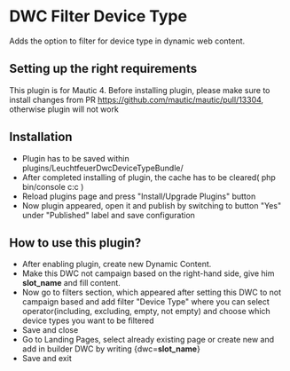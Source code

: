 # DWC Filter Device Type
Adds the option to filter for device type in dynamic web content.

## Setting up the right requirements 
This plugin is for Mautic 4.
Before installing plugin, please make sure to install changes from PR https://github.com/mautic/mautic/pull/13304, otherwise plugin will not work

## Installation
- Plugin has to be saved within plugins/LeuchtfeuerDwcDeviceTypeBundle/
- After completed installing of plugin, the cache has to be cleared( php bin/console c:c )
- Reload plugins page and press "Install/Upgrade Plugins" button
- Now plugin appeared, open it and publish by switching to button "Yes" under "Published" label and save configuration

## How to use this plugin?
- After enabling plugin, create new Dynamic Content. 
- Make this DWC not campaign based on the right-hand side, give him **slot_name** and fill content. 
- Now go to filters section, which appeared after setting this DWC to not campaign based and add filter "Device Type" where you can select operator(including, excluding, empty, not empty) and choose which device types you want to be filtered
- Save and close
- Go to Landing Pages, select already existing page or create new and add in builder DWC by writing {dwc=**slot_name**}
- Save and exit
